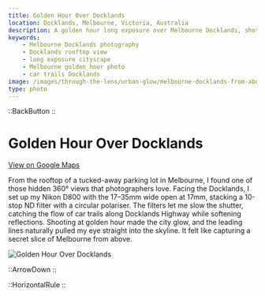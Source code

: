 ```yaml
---
title: Golden Hour Over Docklands
location: Docklands, Melbourne, Victoria, Australia
description: A golden hour long exposure over Melbourne Docklands, shot from a hidden rooftop with car trails, leading lines, and glowing city views.
keywords:
    - Melbourne Docklands photography
    - Docklands rooftop view
    - long exposure cityscape
    - Melbourne golden hour photo
    - car trails Docklands
image: /images/through-the-lens/urban-glow/melbourne-docklands-from-above.jpg
type: photo
---
```


::BackButton
::

# Golden Hour Over Docklands

<a href="https://maps.app.goo.gl/Eb6k1WHeUvfeoXBP6" target="_blank" rel="noopener noreferrer">View on Google Maps</a>

From the rooftop of a tucked-away parking lot in Melbourne, I found one of those hidden 360° views that photographers love. Facing the Docklands, I set up my Nikon D800 with the 17–35mm wide open at 17mm, stacking a 10-stop ND filter with a circular polariser. The filters let me slow the shutter, catching the flow of car trails along Docklands Highway while softening reflections. Shooting at golden hour made the city glow, and the leading lines naturally pulled my eye straight into the skyline. It felt like capturing a secret slice of Melbourne from above.

![Golden Hour Over Docklands](/images/through-the-lens/urban-glow/melbourne-docklands-from-above.jpg)

<div class="mb-8"></div>

::ArrowDown
::

<div class="mb-8"></div>

::HorizontalRule
::
